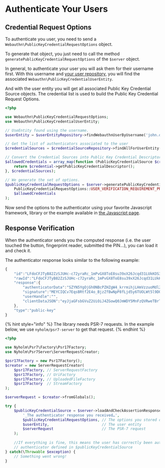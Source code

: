 # Authenticate Your Users

## Credential Request Options

To authenticate you user, you need to send a `Webauthn\PublicKeyCredentialRequestOptions` object. 

To generate that object, you just need to call the method `generatePublicKeyCredentialRequestOptions` of the `$server` object.

In general, to authenticate your user you will ask them for their username first. With this username and [your user repository](../../pre-requisites/user-entity-repository.md), you will find the associated `Webauthn\PublicKeyCredentialUserEntity`.

And with the user entity you will get all associated Public Key Credential Source objects. The credential list is used to build the Public Key Credential Request Options.

```php
<?php

use Webauthn\PublicKeyCredentialRequestOptions;
use Webauthn\PublicKeyCredentialUserEntity;

// UseEntity found using the username.
$userEntity = $userEntityRepository->findWebauthnUserByUsername('john.doe');

// Get the list of authenticators associated to the user
$credentialSources = $credentialSourceRepository->findAllForUserEntity($userEntity);

// Convert the Credential Sources into Public Key Credential Descriptors
$allowedCredentials = array_map(function (PublicKeyCredentialSource $credential) {
    return $credential->getPublicKeyCredentialDescriptor();
}, $credentialSources);

// We generate the set of options.
$publicKeyCredentialRequestOptions = $server->generatePublicKeyCredentialRequestOptions(
    PublicKeyCredentialRequestOptions::USER_VERIFICATION_REQUIREMENT_PREFERRED, // Default value
    $allowedCredentials
);
```

Now send the options to the authenticator using your favorite Javascript framework, library or the example available in [the Javascript page](../../pre-requisites/javascript.md).

## Response Verification

When the authenticator sends you the computed response \(i.e. the user touched the button, fingerprint reader, submitted the PIN…\), you can load it and check it.

The authenticator response looks similar to the following example:

```javascript
{
    "id":"LFdoCFJTyB82ZzSJUHc-c72yraRc_1mPvGX8ToE8su39xX26Jcqd31LUkKOS36FIAWgWl6itMKqmDvruha6ywA",
    "rawId":"LFdoCFJTyB82ZzSJUHc-c72yraRc_1mPvGX8ToE8su39xX26Jcqd31LUkKOS36FIAWgWl6itMKqmDvruha6ywA",
    "response":{
        "authenticatorData":"SZYN5YgOjGh0NBcPZHZgW4_krrmihjLHmVzzuoMdl2MBAAAAAA",
        "signature":"MEYCIQCv7EqsBRtf2E4o_BjzZfBwNpP8fLjd5y6TUOLWt5l9DQIhANiYig9newAJZYTzG1i5lwP-YQk9uXFnnDaHnr2yCKXL",
        "userHandle":"",
        "clientDataJSON":"eyJjaGFsbGVuZ2UiOiJ4ZGowQ0JmWDY5MnFzQVRweTBrTmM4NTMzSmR2ZExVcHFZUDh3RFRYX1pFIiwiY2xpZW50RXh0ZW5zaW9ucyI6e30sImhhc2hBbGdvcml0aG0iOiJTSEEtMjU2Iiwib3JpZ2luIjoiaHR0cDovL2xvY2FsaG9zdDozMDAwIiwidHlwZSI6IndlYmF1dGhuLmdldCJ9"
    },
    "type":"public-key"
}
```

{% hint style="info" %}
The library needs PSR-7 requests. In the example below, we use `nyholm/psr7-server` to get that request.
{% endhint %}

```php
<?php

use Nyholm\Psr7\Factory\Psr17Factory;
use Nyholm\Psr7Server\ServerRequestCreator;

$psr17Factory = new Psr17Factory();
$creator = new ServerRequestCreator(
    $psr17Factory, // ServerRequestFactory
    $psr17Factory, // UriFactory
    $psr17Factory, // UploadedFileFactory
    $psr17Factory  // StreamFactory
);

$serverRequest = $creator->fromGlobals();

try {
    $publicKeyCredentialSource = $server->loadAndCheckAssertionResponse(
        '_The authenticator response you received…',
        $publicKeyCredentialRequestOptions, // The options you stored during the previous step
        $userEntity,                        // The user entity
        $serverRequest                      // The PSR-7 request
    );
    
    //If everything is fine, this means the user has correctly been authenticated using the
    // authenticator defined in $publicKeyCredentialSource
} catch(\Throwable $exception) {
    // Something went wrong!
}
```

